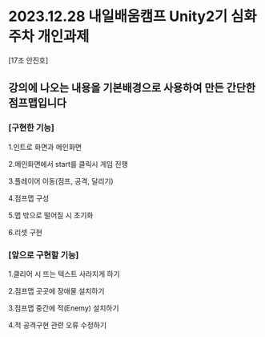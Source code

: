 # 2023.12.28 내일배움캠프 Unity2기 심화 주차 개인과제 
[17조 안진호]

## 강의에 나오는 내용을 기본배경으로 사용하여 만든 간단한 점프맵입니다

### [구현한 기능]


1.인트로 화면과 메인화면


2.메인화면에서 start를 클릭시 게임 진행


3.플레이어 이동(점프, 공격, 달리기)


4.점프맵 구성


5.맵 밖으로 떨어질 시 초기화


6.리셋 구현



### [앞으로 구현할 기능]


1.클리어 시 뜨는 텍스트 사라지게 하기


2.점프맵 곳곳에 장애물 설치하기


3.점프맵 중간에 적(Enemy) 설치하기


4.적 공격구현 관련 오류 수정하기


